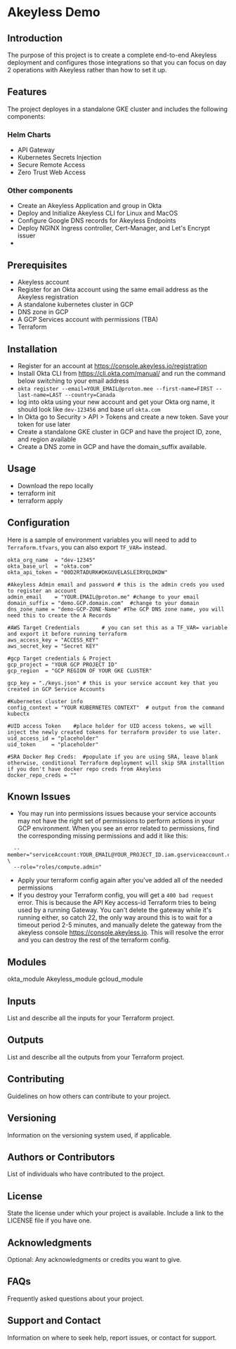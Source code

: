 # Akeyless Demo

## Introduction
The purpose of this project is to create a complete end-to-end Akeyless deployment and configures those integrations so that you can focus on day 2 operations with Akeyless rather than how to set it up.

## Features
The project deployes in a standalone GKE cluster and includes the following components:

### Helm Charts
- API Gateway
- Kubernetes Secrets Injection
- Secure Remote Access
- Zero Trust Web Access

### Other components
- Create an Akeyless Application and group in Okta
- Deploy and Initialize Akeyless CLI for Linux and MacOS
- Configure Google DNS records for Akeyless Endpoints
- Deploy NGINX Ingress controller, Cert-Manager, and Let's Encrypt issuer
- 

## Prerequisites
- Akeyless account
- Register for an Okta account using the same email address as the Akeyless registration 
- A standalone kubernetes cluster in GCP
- DNS zone in GCP
- A GCP Services account with permissions (TBA)
- Terraform

## Installation
- Register for an account at https://console.akeyless.io/registration
- Install Okta CLI from https://cli.okta.com/manual/ and run the command below switching to your email address
- ```okta register --email=YOUR_EMAIL@proton.mee --first-name=FIRST --last-name=LAST --country=Canada```
- log into okta using your new account and get your Okta org name, it should look like `dev-123456` and base url `okta.com`
- In Okta go to Security > API > Tokens and create a new token.  Save your token for use later
- Create a standalone GKE cluster in GCP and have the project ID, zone, and region available
- Create a DNS zome in GCP and have the domain_suffix available.

## Usage
- Download the repo locally
- terraform init
- terraform apply

## Configuration
Here is a sample of environment variables you will need to add to `Terraform.tfvars`, you can also export `TF_VAR=` instead.
```#Okta sensitive information
okta_org_name  = "dev-12345"
okta_base_url  = "okta.com"
okta_api_token = "00D2RTADURK#DKGUVELASLEIRYQLDKDW"

#Akeyless Admin email and password # this is the admin creds you used to register an account
admin_email    = "YOUR.EMAIL@proton.me" #change to your email
domain_suffix = "demo.GCP.domain.com"  #change to your domain
dns_zone_name = "demo-GCP-ZONE-Name" #The GCP DNS zone name, you will need this to create the A Records

#AWS Target Credentials       # you can set this as a TF_VAR= variable and export it before running terraform
aws_access_key = "ACCESS_KEY"
aws_secret_key = "Secret KEY"

#gcp Target credentials & Project
gcp_project = "YOUR GCP PROJECT ID"
gcp_region  = "GCP REGION OF YOUR GKE CLUSTER"

gcp_key = "./keys.json" # this is your service account key that you created in GCP Service Accounts

#Kubernetes cluster info
config_context = "YOUR KUBERNETES CONTEXT"  # output from the command kubectx

#UID access Token    #place holder for UID access tokens, we will inject the newly created tokens for terraform provider to use later.
uid_access_id = "placeholder"
uid_token     = "placeholder"

#SRA Docker Rep Creds:  #populate if you are using SRA, leave blank otherwise, conditional Terraform deployment will skip SRA installtion if you don't have docker repo creds from Akeyless
docker_repo_creds = ""
  ```

## Known Issues
- You may run into permissions issues because your service accounts may not have the right set of permissions to perform actions in your GCP environment.  When you see an error related to permissions, find the corresponding missing permissions and add it like this:

```gcloud projects add-iam-policy-binding YOUR_PROJECT_ID \
  --member="serviceAccount:YOUR_EMAIL@YOUR_PROJECT_ID.iam.gserviceaccount.com" \
  --role="roles/compute.admin"
```
- Apply your terraform config again after you've added all of the needed permissions
- If you destroy your Terraform config, you will get a ```400 bad request``` error.  This is because the API Key access-id Terraform tries to being used by a running Gateway.  You can't delete the gateway while it's running either, so catch 22, the only way around this is to wait for a timeout period 2-5 minutes, and manually delete the gateway from the akeyless console https://console.akeyless.io.  This will resolve the error and you can destroy the rest of the terraform config.
  
## Modules
okta_module
Akeyless_module
gcloud_module

## Inputs
List and describe all the inputs for your Terraform project.

## Outputs
List and describe all the outputs from your Terraform project.

## Contributing
Guidelines on how others can contribute to your project.

## Versioning
Information on the versioning system used, if applicable.

## Authors or Contributors
List of individuals who have contributed to the project.

## License
State the license under which your project is available. Include a link to the LICENSE file if you have one.

## Acknowledgments
Optional: Any acknowledgments or credits you want to give.

## FAQs
Frequently asked questions about your project.

## Support and Contact
Information on where to seek help, report issues, or contact for support.
